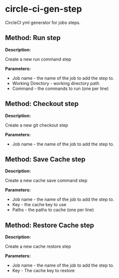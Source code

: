 # circle-ci-gen-step
CircleCI yml generator for jobs steps.


## Method: Run step

**Description:**

Create a new run command step

**Parameters:**

* Job name - the name of the job to add the step to.
* Working Directory - working directory path
* Command - the commands to run (one per line)


## Method: Checkout step

**Description:**

Create a new git checkout step

**Parameters:**

* Job name - the name of the job to add the step to.


## Method: Save Cache step

**Description:**

Create a new cache save command step

**Parameters:**

* Job name - the name of the job to add the step to.
* Key - the cache key to use
* Paths - the paths to cache (one per line)


## Method: Restore Cache step

**Description:**

Create a new cache restore step

**Parameters:**

* Job name - the name of the job to add the step to.
* Key - The cache key to restore